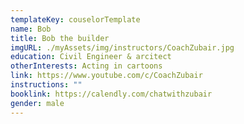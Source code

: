 ```yaml
---
templateKey: couselorTemplate
name: Bob
title: Bob the builder
imgURL: ./myAssets/img/instructors/CoachZubair.jpg
education: Civil Engineer & arcitect
otherInterests: Acting in cartoons
link: https://www.youtube.com/c/CoachZubair
instructions: ""
booklink: https://calendly.com/chatwithzubair
gender: male
---
```

